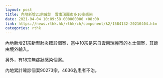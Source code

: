 ```yaml
---
layout: post
title: 內地新增21宗確診　雲南瑞麗市多10宗感染
date: 2021-04-04 10:09:58.000000000 +08:00
link: https://news.rthk.hk/rthk/ch/component/k2/1584132-20210404.htm
categories: rthk
---
```


內地新增21宗新型肺炎確診個案，當中10宗是來自雲南瑞麗市的本土個案，其餘由境外輸入。

另外，有18宗無症狀感染個案。

內地累計確診個案90273宗，4636名患者不治。

